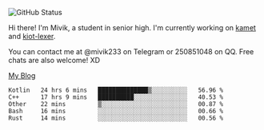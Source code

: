 ![GitHub Status](https://github-readme-stats.vercel.app/api?show_icons=true&username=Mivik)

Hi there! I'm Mivik, a student in senior high. I'm currently working on [kamet](https://github.com/Mivik/kamet) and [kiot-lexer](https://github.com/KiotLand/kiot-lexer).

You can contact me at @mivik233 on Telegram or 250851048 on QQ. Free chats are also welcome! XD

[My Blog](https://mivik.gitee.io)

<!--START_SECTION:waka-->
```text
Kotlin   24 hrs 6 mins   ██████████████▒░░░░░░░░░░   56.96 % 
C++      17 hrs 9 mins   ██████████░░░░░░░░░░░░░░░   40.53 % 
Other    22 mins         ▒░░░░░░░░░░░░░░░░░░░░░░░░   00.87 % 
Bash     16 mins         ░░░░░░░░░░░░░░░░░░░░░░░░░   00.66 % 
Rust     14 mins         ░░░░░░░░░░░░░░░░░░░░░░░░░   00.56 % 
```
<!--END_SECTION:waka-->
